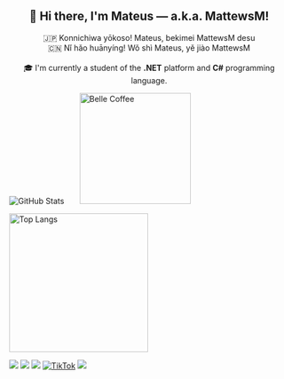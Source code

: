 ## 
<h2 align="center">👋 Hi there, I'm Mateus — a.k.a. MattewsM!</h2>

<p align="center">
  🇯🇵 Konnichiwa yōkoso! Mateus, bekimei MattewsM desu <br>
  🇨🇳 Nǐ hǎo huānyíng! Wǒ shì Mateus, yě jiào MattewsM  <br><br>
  🎓 I'm currently a student of the <strong>.NET</strong> platform and <strong>C#</strong> programming language.<br>  
</p>  

<p align="left">
  <img src="https://github-readme-stats.vercel.app/api?username=MattewsM&show_icons=true&bg_color=00000000" alt="GitHub Stats" />
  &nbsp;&nbsp;&nbsp;&nbsp;&nbsp;
  <img src="belle-zzz.gif" alt="Belle Coffee" width="200" />
</p
<div align="left">
  <img src="https://github-readme-stats.vercel.app/api/top-langs/?username=MattewsM&layout=donut-vertical&langs_count=8&theme=transparent" alt="Top Langs" width="250"/>
</div>



<a href="https://www.youtube.com/@mattewsmendes" target="_blank"><img src="https://img.shields.io/badge/YouTube-FF0000?style=for-the-badge&logo=youtube&logoColor=white"></a>
<a href="https://www.instagram.com/mateusmendesws/" target="_blank"><img src="https://img.shields.io/badge/-Instagram-%23E4405F?style=for-the-badge&logo=instagram&logoColor=white"></a>
<a href="https://www.twitch.tv/mattewsmendes" target="_blank"><img src="https://img.shields.io/badge/Twitch-9146FF?style=for-the-badge&logo=twitch&logoColor=white"></a>
<a href="https://www.tiktok.com/@mattewsmendes" target="_blank"><img src="https://img.shields.io/badge/TikTok-000000?style=for-the-badge&logo=tiktok&logoColor=white" alt="TikTok"></a> 
<a href="https://www.linkedin.com/in/mattewsmendes/" target="_blank"><img src="https://img.shields.io/badge/-LinkedIn-%230077B5?style=for-the-badge&logo=linkedin&logoColor=white"></a>
